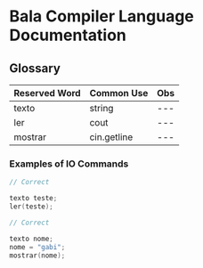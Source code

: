 # Bala Compiler Language Documentation 

## Glossary

| Reserved Word | Common Use | Obs |
|--- |--- |--- |
| texto | string | --- |
| ler | cout | --- |
| mostrar | cin.getline | --- |


### Examples of IO Commands

```cpp
// Correct

texto teste;
ler(teste);

```


```cpp
// Correct

texto nome;
nome = "gabi";
mostrar(nome);

```